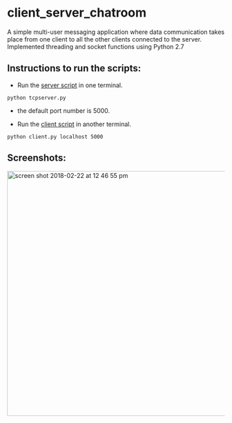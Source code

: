 # client_server_chatroom
A simple multi-user messaging application where data communication takes place from one client to all the other clients connected to the server. Implemented threading and socket functions using Python 2.7

## Instructions to run the scripts:
- Run the [server script](https://github.com/adithya1995/client_server_chatroom/blob/master/tcpserver.py) in one terminal.<br />
```
python tcpserver.py
```
- the default port number is 5000.<br />

- Run the [client script](https://github.com/adithya1995/client_server_chatroom/blob/master/tcpclient.py) in another terminal.<br />
```
python client.py localhost 5000
```
## Screenshots:
<img width="566" alt="screen shot 2018-02-22 at 12 46 55 pm" src="https://user-images.githubusercontent.com/32382556/36564135-26414c60-17d1-11e8-9f9d-b67835d8743b.png">
